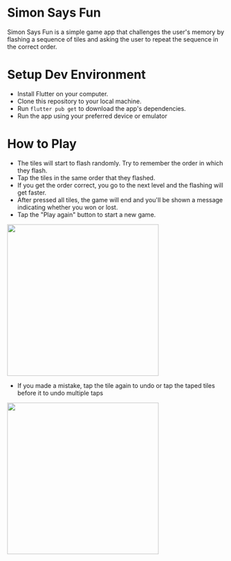 # Simon Says Fun

Simon Says Fun is a simple game app that challenges the user's memory by flashing a sequence of tiles and asking the user to repeat the sequence in the correct order.

# Setup Dev Environment

- Install Flutter on your computer.
- Clone this repository to your local machine.
- Run `flutter pub get` to download the app's dependencies.
- Run the app using your preferred device or emulator

# How to Play

- The tiles will start to flash randomly. Try to remember the order in which they flash.
- Tap the tiles in the same order that they flashed.
- If you get the order correct, you go to the next level and the flashing will get faster.
- After pressed all tiles, the game will end and you'll be shown a message indicating whether you won or lost.
- Tap the "Play again" button to start a new game.

<img src="https://user-images.githubusercontent.com/64738859/230603784-d1f3c5d8-7a8e-4efa-97c7-1513cd29ce04.gif" width="350">

- If you made a mistake, tap the tile again to undo or tap the taped tiles before it to undo multiple taps

<img src="https://user-images.githubusercontent.com/64738859/230605791-39690633-8f23-4f60-9fb9-f4fbf13bebd3.gif" width="350">
